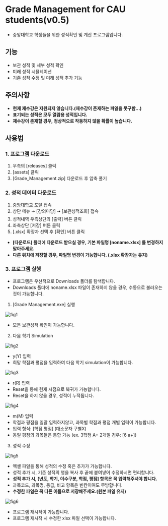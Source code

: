 # Grade Management for CAU students(v0.5)
* 중앙대학교 학생들을 위한 성적확인 및 계산 프로그램입니다.
##  기능
* 보관 성적 및 세부 성적 확인
* 미래 성적 시뮬레이션
* 기존 성적 수정 및 미래 성적 추가 기능
##  주의사항
* **현재 재수강은 지원되지 않습니다.(재수강이 존재하는 파일을 못구함...)**
* **표기되는 성적은 모두 열람용 성적입니다.**
* **재수강이 존재할 경우, 정상적으로 작동하지 않을 확률이 높습니다.**
##  사용법
### 1. 프로그램 다운로드
1. 우측의 [releases] 클릭
2. [assets] 클릭
3. [Grade_Management.zip] 다운로드 후 압축 풀기
### 2. 성적 데이터 다운로드
1. [중앙대학교 포탈](https://mportal.cau.ac.kr/main.do) 접속
2. 상단 메뉴 🠆 [강의마당] 🠆 [보관성적조회] 접속
3. 성적내역 우측상단의 [출력] 버튼 클릭
4. 좌측상단 [저장] 버튼 클릭
5. [.xlsx] 확장자 선택 후 [확인] 버튼 클릭
* **[다운로드] 폴더에 다운로드 받으실 경우, 기본 파일명 [noname.xlsx] 를 변경하지 말아주세요.**
* **다른 위치에 저장할 경우, 파일명 변경이 가능합니다. (.xlsx 확장자는 유지)**
### 3. 프로그램 실행
* 프로그램은 우선적으로 Downloads 폴더를 탐색합니다.
* Downloads 폴더에 noname.xlsx 파일이 존재하지 않을 경우, 수동으로 불러오는 것이 가능합니다.
1. [Grade Management.exe] 실행

![fig1](https://user-images.githubusercontent.com/47859342/98086618-601e0180-1ec2-11eb-925e-506981f83379.png)
* 모든 보관성적 확인이 가능합니다.
2. 다음 학기 Simulation

![fig2](https://user-images.githubusercontent.com/47859342/98086621-614f2e80-1ec2-11eb-9cd6-e2d4ed94b102.png)
* y(Y) 입력
* 희망 학점과 평점을 입력하여 다음 학기 simulation이 가능합니다.

![fig3](https://user-images.githubusercontent.com/47859342/98086622-614f2e80-1ec2-11eb-8c9c-3277128fe5fe.png)
* r(R) 입력
* Reset을 통해 현재 시점으로 복귀가 가능합니다.
* Reset을 하지 않을 경우, 성적이 누적됩니다.

![fig4](https://user-images.githubusercontent.com/47859342/98086623-61e7c500-1ec2-11eb-9f6f-269121d5b4ad.png)
* m(M) 입력
* 학점과 평점을 일괄 입력하지않고, 과목별 학점과 평점 개별 입력이 가능합니다.
* 입력 형식: [학점 평점] (대소문자 구별X)
* 동일 평점의 과목들은 통합 가능 (ex. 3학점 A+ 2개일 경우: [6 a+])
3. 성적 수정

![fig5](https://user-images.githubusercontent.com/47859342/98086627-61e7c500-1ec2-11eb-8044-db548a9c36fc.png)
* 엑셀 파일을 통해 성적의 수정 혹은 추가가 가능합니다.
* 성적 추가 시, 기존 성적의 행을 복사 후 끝에 붙여넣어 수정하시면 편리합니다.
* **성적 추가 시, [년도, 학기, 이수구분, 학점, 평점] 항목은 꼭 입력해주셔야 합니다.**
* 과목코드, 과목명, 등급, 비고 항목은 빈칸이여도 무방합니다.
* **수정한 파일은 꼭 다른 이름으로 저장해주세요.(원본 파일 유지)**

![fig6](https://user-images.githubusercontent.com/47859342/98086629-62805b80-1ec2-11eb-9c94-fd4cf036657e.png)
* 프로그램 재시작이 가능합니다.
* 프로그램 재시작 시 수정한 xlsx 파일 선택이 가능합니다.
